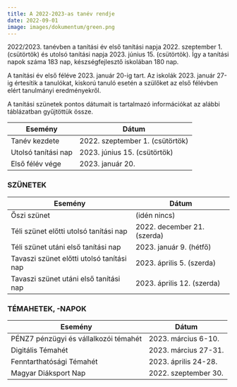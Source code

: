 ```yaml
---
title: A 2022-2023-as tanév rendje
date: 2022-09-01
image: images/dokumentum/green.png
---
```


2022/2023. tanévben a tanítási év első tanítási napja 2022. szeptember 1. (csütörtök) és utolsó tanítási napja 2023. június 15. (csütörtök). Így a tanítási napok száma 183 nap, készségfejlesztő iskolában 180 nap.

A tanítási év első féléve 2023. január 20-ig tart. Az iskolák 2023. január 27-ig értesítik a tanulókat, kiskorú tanuló esetén a szülőket az első félévben elért tanulmányi eredményekről.

A tanítási szünetek pontos dátumait is tartalmazó információkat az alábbi táblázatban gyűjtöttük össze.

| Esemény             | Dátum                           |
|---------------------|---------------------------------|
| Tanév kezdete       | 2022. szeptember 1. (csütörtök) |
| Utolsó tanítási nap | 2023. június 15. (csütörtök)    |
| Első félév vége     | 2023. január 20.                |

### SZÜNETEK

| Esemény                                   | Dátum                       |
|-------------------------------------------|-----------------------------|
| Őszi szünet                               | (idén nincs)                |
| Téli szünet előtti utolsó tanítási nap    | 2022. december 21. (szerda) |
| Téli szünet utáni első tanítási nap       | 2023. január 9. (hétfő)     |
| Tavaszi szünet előtti utolsó tanítási nap | 2023. április 5. (szerda)   |
| Tavaszi szünet utáni első tanítási nap    | 2023. április 12. (szerda)  |

### TÉMAHETEK, -NAPOK

| Esemény                               | Dátum                |
|---------------------------------------|----------------------|
| PÉNZ7 pénzügyi és vállalkozói témahét | 2023. március 6-10.  |
| Digitális Témahét                     | 2023. március 27-31. |
| Fenntarthatósági Témahét              | 2023. április 24-28. |
| Magyar Diáksport Nap                  | 2022. szeptember 30. |